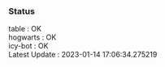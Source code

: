 ### Status


table : OK  
hogwarts : OK  
icy-bot : OK  
Latest Update : 2023-01-14 17:06:34.275219
